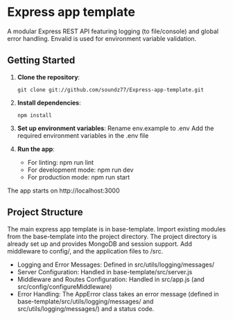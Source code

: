 # Express app template

A modular Express REST API featuring logging (to file/console) and global error handling. Envalid is used for environment variable validation.

## Getting Started

1. **Clone the repository**:
   ```
   git clone git://github.com/soundz77/Express-app-template.git
   ```
2. **Install dependencies**:

   ```
   npm install
   ```

3. **Set up environment variables**:
   Rename env.example to .env
   Add the required environment variables in the .env file

4. **Run the app**:
   - For linting: npm run lint
   - For development mode: npm run dev
   - For production mode: npm run start

The app starts on http://localhost:3000

## Project Structure

The main express app template is in base-template. Import existing modules from the base-template into the project directory. The project directory is already set up and provides MongoDB and session support. Add middleware to config/, and the application files to /src.

- Logging and Error Messages: Defined in src/utils/logging/messages/
- Server Configuration: Handled in base-template/src/server.js
- Middleware and Routes Configuration: Handled in src/app.js (and src/config/configureMiddleware)
- Error Handling: The AppError class takes an error message (defined in base-template/src/utils/logging/messages/ and src/utils/logging/messages/) and a status code.
